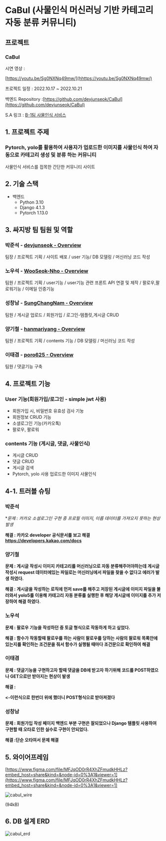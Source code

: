 # CaBul (사물인식 머신러닝 기반 카테고리 자동 분류 커뮤니티)

## 프로젝트


### CaBul

시연 영상 :

[https://youtu.be/Sg0NXNq49mw/](hhttps://youtu.be/Sg0NXNq49mw/)

프로젝트 일정 : 2022.10.17 ~ 2022.10.21

백엔드  Repository :[https://github.com/devjunseok/CaBul](https://github.com/devjunseok/CaBul)

S.A 링크 : [B-1팀 사물인식 서비스](hhttps://iodized-justice-c7c.notion.site/B1-56fb2a3285fe4d8cb53e1f9f5494d948)

## 1. 프로젝트 주제

### Pytorch, yolo를 활용하여 사용자가 업로드한 이미지를 사물인식 하여 자동으로 카테고리 생성 및 분류 하는 커뮤니티

사물인식 서비스를 접목한 간단한 커뮤니티 사이트

## 2. 기술 스택

- 백엔드
    - Python 3.10
    - Django 4.1.3
    - Pytorch 1.13.0

## 3. 싸지방 팀 팀원 및 역할

### 박준석 - [devjunseok - Overview](https://github.com/devjunseok)

팀장 / 프로젝트 기획 / 사이트 배포 / user 기능/ DB 모델링 / 머신러닝 코드 작성

### 노우석 - [WooSeok-Nho - Overview](https://github.com/WooSeok-Nho/)

팀원 / 프로젝트 기획 / user기능 / user기능 관련 프론트 API 연결 및 제작 / 팔로우,팔로워기능 / 이메일 인증기능

### 성창남 - [SungChangNam - Overview](https://github.com/SungChangNam)

팀원 / 게시글 업로드 / 회원가입 / 로그인-템플릿,게시글 CRUD

### 양기철 - [hanmariyang - Overview](https://github.com/hanmariyang)

팀원 / 프로젝트 기획 / contents 기능 / DB 모델링 / 머신러닝 코드 작성

### 이태겸 - [poro625 - Overview](https://github.com/poro625)

팀원 / 댓글기능 구축

## 4. 프로젝트 기능

### User 기능(회원가입/로그인 - simple jwt 사용)
- 회원가입 시, 비밀번호 유효성 검사 기눙
- 회원정보 CRUD 기능
- 소셜로그인 기능(카카오톡)
- 팔로우, 팔로워

### contents 기능 (게시글, 댓글, 사물인식)

- 게시글 CRUD
- 댓글 CRUD
- 게시글 검색
- Pytorch, yolo 사용 업로드한 이미지 사물인식
 
## 4-1. 트러블 슈팅

### 박준석

**문제 : 카카오 소셜로그인 구현 중 프로필 이미지, 이름 데이터를 가져오지 못하는 현상 발생*

**해결 : 카카오 developer 공식문서를 보고 해결 https://developers.kakao.com/docs** 


### 양기철

**문제 : 게시글 작성시 이미지 카테고리를 머신러닝으로 자동 분류해주어야하는데 게시글 작성시 request 데이터에있는 파일로는 머신러닝에서 파일을 찾을 수 없다고 에러가 발생 하였다.**

**해결 : 게시글을 작성하는 로직에 먼저 save를 해주고 저장된 게시글에 이미지 파일을 불러와서 yolo5를 이용해 카테고리 자동 분류를 실행한 후 해당 게시글에 이미지를 추가 저장하여 해결 하였다.**
### 노우석

**문제 : 팔로우 기능을 작성하던 중 토글 형식으로 작동하게 하고 싶었다.**

**해결 : 함수가 작동할때 팔로우를 하는 사람이 팔로우를 당하는 사람의 팔로워 목록안에 있는지를 확인하는 조건문을 줘서 함수가 실행될 때마다 조건문으로 확인하여 해결**

### 이태겸

**문제 : 댓글기능을 구현하고자 할때 댓글을 DB에 받고자 하기위해 코드를 POST하였으나 GET으로만 받아지는 현상이 발생**

**해결 :<form></form>  <-이런식으로 한번더 위에 했더니 POST형식으로 받아져졌다**

### 성창남

**문제 : 회원가입 작성 페이지 백엔드 부분 구현은 잘되었으나 Django 템플릿 사용하여 구현할 때 오타로 인한 실수로 구현이 안되었다.**

**해결 :단순 오타여서 문제 해결**


## 5. 와이어프레임

[https://www.figma.com/file/MFJqOD0rR4XhZFmudkHHLz?embed_host=share&kind=&node-id=0%3A1&viewer=1](https://www.figma.com/file/MFJqOD0rR4XhZFmudkHHLz?embed_host=share&kind=&node-id=0%3A1&viewer=1)

![cabul_wire](https://user-images.githubusercontent.com/111295065/210206167-bae91427-a32e-43ac-94a5-40276dd235c5.png)

(94kB)

## 6. DB 설계 ERD

![cabul_erd](https://user-images.githubusercontent.com/111295065/210206143-27630a55-b59e-4804-95ae-29008f8b1602.png)